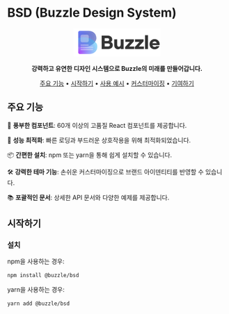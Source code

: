 # BSD (Buzzle Design System)

<p align="center">
  <img src="https://github.com/STREACT/bds//blob/main/public/logo.svg" alt="BSD 로고" width="200"/>
</p>

<p align="center">
  <strong>강력하고 유연한 디자인 시스템으로 Buzzle의 미래를 만들어갑니다.</strong>
</p>

<p align="center">
  <a href="#주요-기능">주요 기능</a> •
  <a href="#시작하기">시작하기</a> •
  <a href="#사용-예시">사용 예시</a> •
  <a href="#커스터마이징">커스터마이징</a> •
  <a href="#기여하기">기여하기</a>
</p>

## 주요 기능

🎨 **풍부한 컴포넌트**: 60개 이상의 고품질 React 컴포넌트를 제공합니다.

🚀 **성능 최적화**: 빠른 로딩과 부드러운 상호작용을 위해 최적화되었습니다.

📦 **간편한 설치**: npm 또는 yarn을 통해 쉽게 설치할 수 있습니다.

🛠 **강력한 테마 기능**: 손쉬운 커스터마이징으로 브랜드 아이덴티티를 반영할 수 있습니다.

📚 **포괄적인 문서**: 상세한 API 문서와 다양한 예제를 제공합니다.

## 시작하기

### 설치

npm을 사용하는 경우:

```bash
npm install @buzzle/bsd
```

yarn을 사용하는 경우:

```bash
yarn add @buzzle/bsd
```
